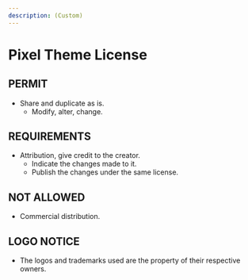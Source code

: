 ```yaml
---
description: (Custom)
---
```


# Pixel Theme License

## PERMIT

* Share and duplicate as is.
  * Modify, alter, change.

## REQUIREMENTS

* Attribution, give credit to the creator.
  * Indicate the changes made to it.
  * Publish the changes under the same license.

## NOT ALLOWED

* Commercial distribution.

## LOGO NOTICE

* The logos and trademarks used are the property of their respective owners.

